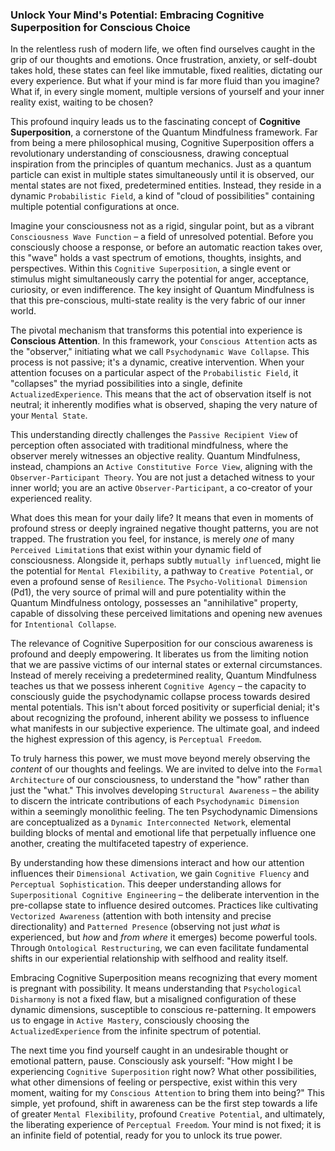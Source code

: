 ### Unlock Your Mind's Potential: Embracing Cognitive Superposition for Conscious Choice

In the relentless rush of modern life, we often find ourselves caught in the grip of our thoughts and emotions. Once frustration, anxiety, or self-doubt takes hold, these states can feel like immutable, fixed realities, dictating our every experience. But what if your mind is far more fluid than you imagine? What if, in every single moment, multiple versions of yourself and your inner reality exist, waiting to be chosen?

This profound inquiry leads us to the fascinating concept of **Cognitive Superposition**, a cornerstone of the Quantum Mindfulness framework. Far from being a mere philosophical musing, Cognitive Superposition offers a revolutionary understanding of consciousness, drawing conceptual inspiration from the principles of quantum mechanics. Just as a quantum particle can exist in multiple states simultaneously until it is observed, our mental states are not fixed, predetermined entities. Instead, they reside in a dynamic `Probabilistic Field`, a kind of "cloud of possibilities" containing multiple potential configurations at once.

Imagine your consciousness not as a rigid, singular point, but as a vibrant `Consciousness Wave Function` – a field of unresolved potential. Before you consciously choose a response, or before an automatic reaction takes over, this "wave" holds a vast spectrum of emotions, thoughts, insights, and perspectives. Within this `Cognitive Superposition`, a single event or stimulus might simultaneously carry the potential for anger, acceptance, curiosity, or even indifference. The key insight of Quantum Mindfulness is that this pre-conscious, multi-state reality is the very fabric of our inner world.

The pivotal mechanism that transforms this potential into experience is **Conscious Attention**. In this framework, your `Conscious Attention` acts as the "observer," initiating what we call `Psychodynamic Wave Collapse`. This process is not passive; it's a dynamic, creative intervention. When your attention focuses on a particular aspect of the `Probabilistic Field`, it "collapses" the myriad possibilities into a single, definite `ActualizedExperience`. This means that the act of observation itself is not neutral; it inherently modifies what is observed, shaping the very nature of your `Mental State`.

This understanding directly challenges the `Passive Recipient View` of perception often associated with traditional mindfulness, where the observer merely witnesses an objective reality. Quantum Mindfulness, instead, champions an `Active Constitutive Force View`, aligning with the `Observer-Participant Theory`. You are not just a detached witness to your inner world; you are an active `Observer-Participant`, a co-creator of your experienced reality.

What does this mean for your daily life? It means that even in moments of profound stress or deeply ingrained negative thought patterns, you are not trapped. The frustration you feel, for instance, is merely *one* of many `Perceived Limitation`s that exist within your dynamic field of consciousness. Alongside it, perhaps subtly `mutually influence`d, might lie the potential for `Mental Flexibility`, a pathway to `Creative Potential`, or even a profound sense of `Resilience`. The `Psycho-Volitional Dimension` (Pd1), the very source of primal will and pure potentiality within the Quantum Mindfulness ontology, possesses an "annihilative" property, capable of dissolving these perceived limitations and opening new avenues for `Intentional Collapse`.

The relevance of Cognitive Superposition for our conscious awareness is profound and deeply empowering. It liberates us from the limiting notion that we are passive victims of our internal states or external circumstances. Instead of merely receiving a predetermined reality, Quantum Mindfulness teaches us that we possess inherent `Cognitive Agency` – the capacity to consciously guide the psychodynamic collapse process towards desired mental potentials. This isn't about forced positivity or superficial denial; it's about recognizing the profound, inherent ability we possess to influence what manifests in our subjective experience. The ultimate goal, and indeed the highest expression of this agency, is `Perceptual Freedom`.

To truly harness this power, we must move beyond merely observing the *content* of our thoughts and feelings. We are invited to delve into the `Formal Architecture` of our consciousness, to understand the "how" rather than just the "what." This involves developing `Structural Awareness` – the ability to discern the intricate contributions of each `Psychodynamic Dimension` within a seemingly monolithic feeling. The ten Psychodynamic Dimensions are conceptualized as a `Dynamic Interconnected Network`, elemental building blocks of mental and emotional life that perpetually influence one another, creating the multifaceted tapestry of experience.

By understanding how these dimensions interact and how our attention influences their `Dimensional Activation`, we gain `Cognitive Fluency` and `Perceptual Sophistication`. This deeper understanding allows for `Superpositional Cognitive Engineering` – the deliberate intervention in the pre-collapse state to influence desired outcomes. Practices like cultivating `Vectorized Awareness` (attention with both intensity and precise directionality) and `Patterned Presence` (observing not just *what* is experienced, but *how* and *from where* it emerges) become powerful tools. Through `Ontological Restructuring`, we can even facilitate fundamental shifts in our experiential relationship with selfhood and reality itself.

Embracing Cognitive Superposition means recognizing that every moment is pregnant with possibility. It means understanding that `Psychological Disharmony` is not a fixed flaw, but a misaligned configuration of these dynamic dimensions, susceptible to conscious re-patterning. It empowers us to engage in `Active Mastery`, consciously choosing the `ActualizedExperience` from the infinite spectrum of potential.

The next time you find yourself caught in an undesirable thought or emotional pattern, pause. Consciously ask yourself: "How might I be experiencing `Cognitive Superposition` right now? What other possibilities, what other dimensions of feeling or perspective, exist within this very moment, waiting for my `Conscious Attention` to bring them into being?" This simple, yet profound, shift in awareness can be the first step towards a life of greater `Mental Flexibility`, profound `Creative Potential`, and ultimately, the liberating experience of `Perceptual Freedom`. Your mind is not fixed; it is an infinite field of potential, ready for you to unlock its true power.
